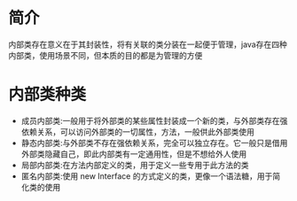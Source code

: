 # 简介
内部类存在意义在于其封装性，将有关联的类分装在一起便于管理，java存在四种内部类，使用场景不同，但本质的目的都是为管理的方便

# 内部类种类
+ 成员内部类:一般用于将外部类的某些属性封装成一个新的类，与外部类存在强依赖关系，可以访问外部类的一切属性，方法，一般供此外部类使用
+ 静态内部类:与外部类不存在强依赖关系，完全可以独立存在。它一般只是借用外部类隐藏自己，即此内部类有一定通用性，但是不想给外人使用
+ 局部内部类:在方法内部定义的类，用于定义一些专用于此方法的类
+ 匿名内部类:使用 new Interface 的方式定义的类，更像一个语法糖，用于简化类的使用
